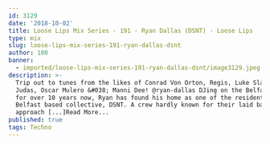 ```yaml
---
id: 3129
date: '2018-10-02'
title: Loose Lips Mix Series - 191 - Ryan Dallas (DSNT) - Loose Lips
type: mix
slug: loose-lips-mix-series-191-ryan-dallas-dsnt
author: 100
banner:
  - imported/loose-lips-mix-series-191-ryan-dallas-dsnt/image3129.jpeg
description: >-
  Trip out to tunes from the likes of Conrad Von Orton, Regis, Luke Slater,
  Judas, Oscar Mulero &#038; Manni Dee! @ryan-dallas DJing on the Belfast scene
  for over 10 years now, Ryan has found his home as one of the residents for
  Belfast based collective, DSNT. A crew hardly known for their laid back
  approach [...]Read More...
published: true
tags: Techno
---
```

